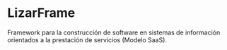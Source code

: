 # LizarFrame
Framework para la construcción de software en sistemas de información orientados a la prestación de servicios (Modelo SaaS).
